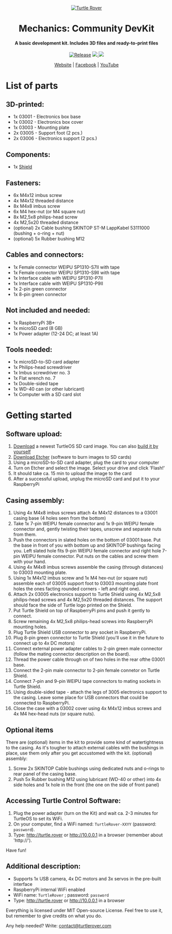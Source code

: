 <p align="center">
  <a href="http://turtlerover.com" alt="Turtle Rover"><img src="https://avatars3.githubusercontent.com/u/36553642?s=84&v=4" alt="Turtle Rover" /></a>
</p>
<h1 align="center">Mechanics: Community DevKit</h1>
<h4 align="center">A basic development kit. Includes 3D files and ready-to-print files</h4>

<p align="center">
  <a href="https://github.com/TurtleRover/mechanics-community-dev-kit/releases">
    <img src="https://img.shields.io/github/release/TurtleRover/mechanics-community-dev-kit.svg" alt="Release"></a>
  <a href="https://github.com/TurtleRover/mechanics-community-dev-kit/blob/master/LICENSE">
      <img src="https://img.shields.io/github/license/TurtleRover/mechanics-community-dev-kit.svg">
  </a>
  <a href="https://twitter.com/TurtleRover">
    <img src="https://img.shields.io/twitter/follow/TurtleRover.svg?style=social&label=Follow">
  </a>
</p>
<p align="center">
  <a href="http://turtlerover.com" alt="Website">Website</a> |
  <a href="https://www.facebook.com/TurtleRover/" alt="Facebook">Facebook</a> |
  <a href="https://www.youtube.com/channel/UCxukvEct3wP0S5FACa3uelA" alt="YouTube">YouTube</a>
</p>

# List of parts

## 3D-printed:
* 1x 03001 - Electronics box base
* 1x 03002 - Electronics box cover
* 1x 03003 - Mounting plate
* 2x 03005 - Support foot (2 pcs.)
* 2x 03006 - Electronics support (2 pcs.)

## Components:
* 1x [Shield](https://github.com/TurtleRover/electronics-shield)

## Fasteners:
* 6x M4x12 imbus screw
* 4x M4x12 threaded distance
* 8x M4x8 imbus screw
* 6x M4 hex-nut (or M4 square nut)
* 8x M2,5x8 philips-head screw
* 4x M2,5x20 threaded distance
* (optional) 2x Cable bushing SKINTOP ST-M LappKabel 53111000 (bushing + o-ring + nut)
* (optional) 5x Rubber bushing M12

## Cables and connectors:

* 1x Female connector WEIPU SP1310-S7II with tape
* 1x Female connector WEIPU SP1310-S9II with tape
* 1x Interface cable with WEIPU SP1310-P7II
* 1x Interface cable with WEIPU SP1310-P9II
* 1x 2-pin green connector
* 1x 8-pin green connector

## Not included and needed:
* 1x RaspberryPi 3B+
* 1x microSD card (8 GB)
* 1x Power adapter (12-24 DC; at least 1A)

## Tools needed:
* 1x microSD-to-SD card adapter
* 1x Philips-head screwdriver
* 1x Imbus screwdriver no. 3
* 1x Flat wrench no. 7
* 1x Double-sided tape
* 1x WD-40 can (or other lubricant)
* 1x Computer with a SD card slot

# Getting started

## Software upload:
1. [Download](https://drive.google.com/open?id=16_0G9UX7-NvIJFdP9mQDNYPm05ayJ65J) a newest TurtleOS SD card image. You can also [build it by yourself](https://github.com/TurtleRover/turtleos)
2. [Download Etcher](https://etcher.io/) (software to burn images to SD cards)
3. Using a microSD-to-SD card adapter, plug the card to your computer
4. Turn on Etcher and select the image. Select your drive and click 'Flash!'
5. It should take ca. 15 min to upload the image to the card
6. After a successful upload, unplug the microSD card and put it to your RaspberryPi

## Casing assembly:
1. Using 4x M4x8 imbus screws attach 4x M4x12 distances to a 03001 casing base (4 holes seen from the bottom)
2. Take 1x 7-pin WEIPU female connector and 1x 9-pin WEIPU female connector and, gently twisting their tapes, unscrew and separate nuts from them.
3. Push the connectors in slated holes on the bottom of 03001 base. Put the base in front of you with bottom up and SKINTOP bushings facing you. Left slated hole fits 9-pin WEIPU female connector and right hole 7-pin WEIPU female connector. Put nuts on the cables and screw them with your hand.
4. Using 4x M4x8 imbus screws assemble the casing (through distances) to 03003 mounting plate.
5. Using 1x M4x12 imbus screw and 1x M4 hex-nut (or square nut) assemble each of 03005 support foot to 03003 mounting plate front holes the ones facting rounded corners - left and right one).
6. Attach 2x 03005 electronics support to Turtle Shield using 4x M2,5x8 philips-head screws and 4x M2,5x20 threaded distances. The support should face the side of Turtle logo printed on the Shield.
7. Put Turtle Shield on top of RaspberryPi pins and push it gently to connect.
8. Screw remaining 4x M2,5x8 philips-head screws into RaspberryPi mounting holes.
9. Plug Turtle Shield USB connector to any socket in RaspberryPi.
10. Plug 8-pin green connector to Turtle Shield (you'll use it in the future to connect up to 4x DC motors)
11. Connect external power adapter cables to 2-pin green male connector (follow the mating connector description on the board).
12. Thread the power cable through on of two holes in the rear ofthe 03001 base.
13. Connect the 2-pin male connector to 2-pin female connetor on Turtle Shield.
14. Connect 7-pin and 9-pin WEIPU tape connectors to mating sockets in Turtle Shield.
15. Using double-sided tape - attach the legs of 3005 electronics support to the casing. Leave some place for USB connectors that could be connected to RaspberryPi.
16. Close the case with a 03002 cover using 4x M4x12 imbus screws and 4x M4 hex-head nuts (or square nuts).

## Optional items
There are (optional) items in the kit to provide some kind of watertightness to the casing. As it's tougher to attach external cables with the bushings in place, use them only after you get accustomed with the kit.
(optional) assembly:
1. Screw 2x SKINTOP Cable bushings using dedicated nuts and o-rings to rear panel of the casing base.
2. Push 5x Rubber bushing M12 using lubricant (WD-40 or other) into 4x side holes and 1x hole in the front (the one on the side of front panel)

## Accessing Turtle Control Software:
1. Plug the power adapter (turn on the Kit) and wait ca. 2-3 minutes for TurtleOS to set its WiFi.
2. On your computer, find a WiFi named: `TurtleRover-XXYY` (password: `password`).
3. Type: http://turtle.rover or http://10.0.0.1 in a browser (remember about 'http://').

Have fun!


## Additional description:
- Supports 1x USB camera, 4x DC motors and 3x servos in the pre-built interface
- RaspberryPi internal WiFi enabled
- WiFi name: `TurtleRover` ; password: `password`
- Type: http://turtle.rover or http://10.0.0.1 in a browser

Everything is licensed under MIT Open-source License. Feel free to use it, but remember to give credits on what you do.

Any help needed? Write: contact@turtlerover.com

